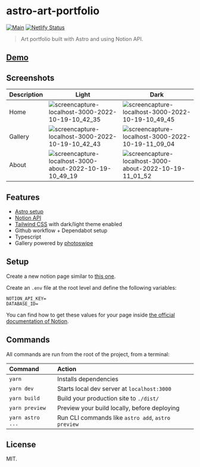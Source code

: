 # astro-art-portfolio

[![Main](https://github.com/EmaSuriano/astro-art-portfolio/actions/workflows/main.yml/badge.svg)](https://github.com/EmaSuriano/astro-art-portfolio/actions/workflows/main.yml)
[![Netlify Status](https://api.netlify.com/api/v1/badges/8d66fa66-0596-4ae2-97ef-bef6134b2681/deploy-status)](https://app.netlify.com/sites/art-porfolio-emasuriano/deploys)

> Art portfolio built with Astro and using Notion API.

## [Demo](https://art.emasuriano.com/)

## Screenshots

| Description | Light                                                                                                                                                           | Dark                                                                                                                                                            |
| ----------- | --------------------------------------------------------------------------------------------------------------------------------------------------------------- | --------------------------------------------------------------------------------------------------------------------------------------------------------------- |
| Home        | ![screencapture-localhost-3000-2022-10-19-10_42_35](https://user-images.githubusercontent.com/3399429/196646889-8e5a7d23-75d5-4978-8767-0364f1cf0ca5.png)       | ![screencapture-localhost-3000-2022-10-19-10_49_45](https://user-images.githubusercontent.com/3399429/196646947-ca228872-1fac-40f8-9b57-f9b7a22f8f31.png)       |
| Gallery     | ![screencapture-localhost-3000-2022-10-19-10_42_43](https://user-images.githubusercontent.com/3399429/196646908-bb5fc6f4-c72f-4532-bd39-5b0bc5b04a94.png)       | ![screencapture-localhost-3000-2022-10-19-11_09_04](https://user-images.githubusercontent.com/3399429/196648558-41226bcd-6594-49dc-8d29-c998352cdf86.png)       |
| About       | ![screencapture-localhost-3000-about-2022-10-19-10_49_19](https://user-images.githubusercontent.com/3399429/196646936-f8087693-6254-4515-b7da-828f4ad0674d.png) | ![screencapture-localhost-3000-about-2022-10-19-11_01_52](https://user-images.githubusercontent.com/3399429/196646862-41bd7f63-758e-47f7-8bcb-23b2e5678496.png) |

## Features

- [Astro setup](astro.build/)
- [Notion API](https://developers.notion.com/)
- [Tailwind CSS](https://tailwindcss.com/) with dark/light theme enabled
- Github workflow + Dependabot setup
- Typescript
- Gallery powered by [photoswipe](https://photoswipe.com/)

## Setup

Create a new notion page similar to [this one](https://emasuriano.notion.site/93337e86f87a4a89b0553a05f512df2b?v=21134437da6f4e22bf36bdda167295cc).

Create an `.env` file at the root level and define the following variables:

```plain
NOTION_API_KEY=
DATABASE_ID=
```

You can find how to get these values for your page inside [the official documentation of Notion](https://developers.notion.com/docs/working-with-databases).

## Commands

All commands are run from the root of the project, from a terminal:

| Command          | Action                                             |
| :--------------- | :------------------------------------------------- |
| `yarn`           | Installs dependencies                              |
| `yarn dev`       | Starts local dev server at `localhost:3000`        |
| `yarn build`     | Build your production site to `./dist/`            |
| `yarn preview`   | Preview your build locally, before deploying       |
| `yarn astro ...` | Run CLI commands like `astro add`, `astro preview` |

## License

MIT.
